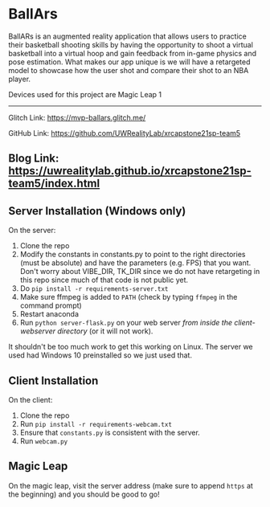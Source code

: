 # BallArs 

BallARs is an augmented reality application that allows users to practice their basketball shooting skills by having the opportunity to shoot a virtual basketball into a virtual hoop and gain feedback from in-game physics and pose estimation. What makes our app unique is we will have a retargeted model to showcase how the user shot and compare their shot to an NBA player.

Devices used for this project are Magic Leap 1

---- 
Glitch Link: https://mvp-ballars.glitch.me/  

GitHub Link: https://github.com/UWRealityLab/xrcapstone21sp-team5  

Blog Link: https://uwrealitylab.github.io/xrcapstone21sp-team5/index.html
----

## Server Installation (Windows only)
On the server:
1. Clone the repo
2. Modify the constants in constants.py to point to the right directories (must be absolute) and have the parameters (e.g. FPS) that you want. Don't worry about VIBE\_DIR, TK\_DIR since we do not have retargeting in this repo since much of that code is not public yet.
3. Do `pip install -r requirements-server.txt`
4. Make sure ffmpeg is added to `PATH` (check by typing `ffmpeg` in the command prompt)
5. Restart anaconda
6. Run `python server-flask.py` on your web server *from inside the client-webserver directory* (or it will not work).

It shouldn't be too much work to get this working on Linux. The server we used had Windows 10 preinstalled so we just used that. 

## Client Installation
On the client:
1. Clone the repo
2. Run `pip install -r requirements-webcam.txt`
3. Ensure that `constants.py` is consistent with the server.
4. Run `webcam.py`

## Magic Leap
On the magic leap, visit the server address (make sure to append `https` at the beginning) and you should be good to go!
